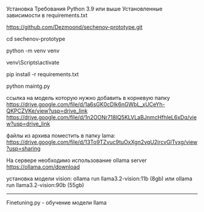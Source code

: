 Установка Требования Python 3.9 или выше Установленные зависимости в requirements.txt


https://github.com/Dezmoond/sechenov-prototype.git

cd sechenov-prototype

python -m venv venv

venv\Scripts\activate

pip install -r requirements.txt

python maintg.py

ссылка на модель которую нужно добавить в корневую папку  
https://drive.google.com/file/d/1a6sGK0cDlk6nGWbL_xUCeYh-QKPCZVKe/view?usp=drive_link
https://drive.google.com/file/d/1n2OONr718lQ5KLVLaBJnmcHfhleL6xDq/view?usp=drive_link

файлы из архива поместить в папку lama:
https://drive.google.com/file/d/13To9TZvuc9tuOxXgn2vqU2jrcvGlTvxg/view?usp=sharing

На сервере необходимо использование ollama server https://ollama.com/download

установка модели vision:
ollama run llama3.2-vision:11b (8gb) или ollama run llama3.2-vision:90b (55gb)
______________________________
Finetuning.py - обучение модели llama
